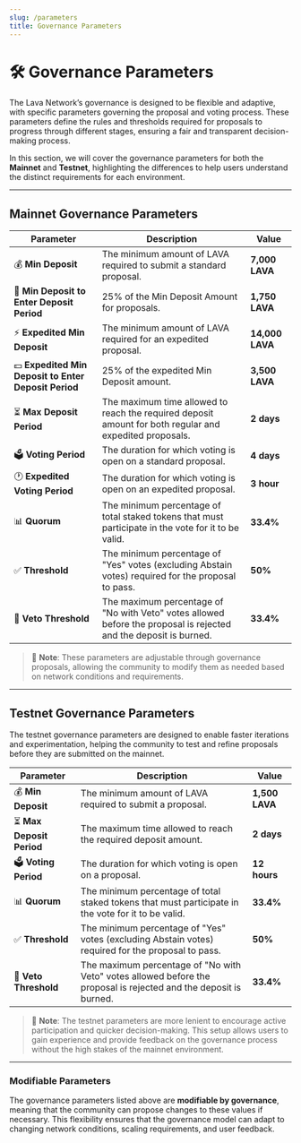 ```yaml
---
slug: /parameters
title: Governance Parameters
---
```


# 🛠️ Governance Parameters

The Lava Network’s governance is designed to be flexible and adaptive, with specific parameters governing the proposal and voting process. These parameters define the rules and thresholds required for proposals to progress through different stages, ensuring a fair and transparent decision-making process.

In this section, we will cover the governance parameters for both the **Mainnet** and **Testnet**, highlighting the differences to help users understand the distinct requirements for each environment.

---

## Mainnet Governance Parameters

| **Parameter**                                        | **Description**                                                                                                   | **Value**       |
| ---------------------------------------------------- | ----------------------------------------------------------------------------------------------------------------- | --------------- |
| 💰 **Min Deposit**                                   | The minimum amount of LAVA required to submit a standard proposal.                                                | **7,000 LAVA**  |
| 🏦 **Min Deposit to Enter Deposit Period**           | 25% of the Min Deposit Amount for proposals.                                                                      | **1,750 LAVA**  |
| ⚡ **Expedited Min Deposit**                         | The minimum amount of LAVA required for an expedited proposal.                                                    | **14,000 LAVA** |
| 💵 **Expedited Min Deposit to Enter Deposit Period** | 25% of the expedited Min Deposit amount.                                                                          | **3,500 LAVA**  |
| ⏳ **Max Deposit Period**                            | The maximum time allowed to reach the required deposit amount for both regular and expedited proposals.           | **2 days**      |
| 🗳️ **Voting Period**                                 | The duration for which voting is open on a standard proposal.                                                     | **4 days**      |
| 🕐 **Expedited Voting Period**                       | The duration for which voting is open on an expedited proposal.                                                   | **3 hour**      |
| 📊 **Quorum**                                        | The minimum percentage of total staked tokens that must participate in the vote for it to be valid.               | **33.4%**       |
| ✅ **Threshold**                                     | The minimum percentage of "Yes" votes (excluding Abstain votes) required for the proposal to pass.                | **50%**         |
| 🚫 **Veto Threshold**                                | The maximum percentage of "No with Veto" votes allowed before the proposal is rejected and the deposit is burned. | **33.4%**       |

> 📌 **Note**: These parameters are adjustable through governance proposals, allowing the community to modify them as needed based on network conditions and requirements.

---

## Testnet Governance Parameters

The testnet governance parameters are designed to enable faster iterations and experimentation, helping the community to test and refine proposals before they are submitted on the mainnet.

| **Parameter**             | **Description**                                                                                                   | **Value**      |
| ------------------------- | ----------------------------------------------------------------------------------------------------------------- | -------------- |
| 💰 **Min Deposit**        | The minimum amount of LAVA required to submit a proposal.                                                         | **1,500 LAVA** |
| ⏳ **Max Deposit Period** | The maximum time allowed to reach the required deposit amount.                                                    | **2 days**     |
| 🗳️ **Voting Period**      | The duration for which voting is open on a proposal.                                                              | **12 hours**   |
| 📊 **Quorum**             | The minimum percentage of total staked tokens that must participate in the vote for it to be valid.               | **33.4%**      |
| ✅ **Threshold**          | The minimum percentage of "Yes" votes (excluding Abstain votes) required for the proposal to pass.                | **50%**        |
| 🚫 **Veto Threshold**     | The maximum percentage of "No with Veto" votes allowed before the proposal is rejected and the deposit is burned. | **33.4%**      |

> 📌 **Note**: The testnet parameters are more lenient to encourage active participation and quicker decision-making. This setup allows users to gain experience and provide feedback on the governance process without the high stakes of the mainnet environment.

---

### Modifiable Parameters

The governance parameters listed above are **modifiable by governance**, meaning that the community can propose changes to these values if necessary. This flexibility ensures that the governance model can adapt to changing network conditions, scaling requirements, and user feedback.
